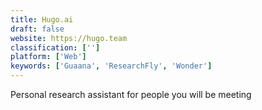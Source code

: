```yaml
---
title: Hugo.ai
draft: false 
website: https://hugo.team
classification: ['']
platform: ['Web']
keywords: ['Guaana', 'ResearchFly', 'Wonder']
---
```

Personal research assistant for people you will be meeting